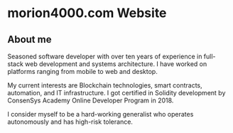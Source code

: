 # morion4000.com Website

## About me

Seasoned software developer with over ten years of experience in full-stack web development and systems architecture. I have worked on platforms ranging from mobile to web and desktop.

My current interests are Blockchain technologies, smart contracts, automation, and IT infrastructure. I got certified in Solidity development by ConsenSys Academy Online Developer Program in 2018.

I consider myself to be a hard-working generalist who operates autonomously and has high-risk tolerance.
